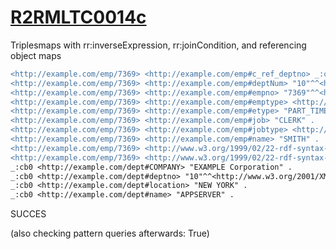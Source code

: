 
# [R2RMLTC0014c](https://www.w3.org/TR/rdb2rdf-test-cases/#R2RMLTC0014c)
Triplesmaps with rr:inverseExpression, rr:joinCondition, and referencing object maps

```diff
<http://example.com/emp/7369> <http://example.com/emp#c_ref_deptno> _:cb0 .
<http://example.com/emp/7369> <http://example.com/emp#deptNum> "10"^^<http://www.w3.org/2001/XMLSchema#integer> .
<http://example.com/emp/7369> <http://example.com/emp#empno> "7369"^^<http://www.w3.org/2001/XMLSchema#integer> .
<http://example.com/emp/7369> <http://example.com/emp#emptype> <http://example.com/emp/etype/PART_TIME> .
<http://example.com/emp/7369> <http://example.com/emp#etype> "PART_TIME" .
<http://example.com/emp/7369> <http://example.com/emp#job> "CLERK" .
<http://example.com/emp/7369> <http://example.com/emp#jobtype> <http://example.com/emp/job/CLERK> .
<http://example.com/emp/7369> <http://example.com/emp#name> "SMITH" .
<http://example.com/emp/7369> <http://www.w3.org/1999/02/22-rdf-syntax-ns#type> <http://example.com/emp/etype/PART_TIME> .
<http://example.com/emp/7369> <http://www.w3.org/1999/02/22-rdf-syntax-ns#type> <http://example.com/emp/job/CLERK> .
_:cb0 <http://example.com/dept#COMPANY> "EXAMPLE Corporation" .
_:cb0 <http://example.com/dept#deptno> "10"^^<http://www.w3.org/2001/XMLSchema#positiveInteger> .
_:cb0 <http://example.com/dept#location> "NEW YORK" .
_:cb0 <http://example.com/dept#name> "APPSERVER" .
```

SUCCES

(also checking pattern queries afterwards: True)
